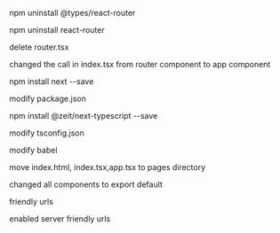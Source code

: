 npm uninstall @types/react-router

npm uninstall react-router

delete router.tsx

changed the call in index.tsx from router component to app component

npm install next --save

modify package.json

npm install @zeit/next-typescript --save

modify tsconfig.json

modify babel

move index.html, index.tsx,app.tsx to pages directory

changed all components to export default

friendly urls

enabled server friendly urls